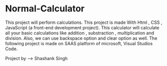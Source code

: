 # Normal-Calculator
This project will perform calculations. 
This project is made With Html , CSS , JavaScript (a front-end development project). 
This calculator will calculate all your basic calculations like addition , substraction , multiplication and division. Also, we can use backspace option and clear option as well. 
The following project is made on SAAS platform of microsoft, Visual Studios Code.

Project by --> Shashank Singh
